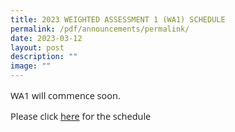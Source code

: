 ```yaml
---
title: 2023 WEIGHTED ASSESSMENT 1 (WA1) SCHEDULE
permalink: /pdf/announcements/permalink/
date: 2023-03-12
layout: post
description: ""
image: ""
---
```

<p style="font-family:Open Sans;font-size:14.5px;">WA1 will commence soon.</p>
<p style="font-family:Open Sans;font-size:14.5px;">Please click <a href="https://drive.google.com/drive/folders/1pmyolhyG_rwwYyamBO6gmME0cb75P4pY?usp=sharing" style="font-family:Open Sans;font-size:14.5px;"> here</a> for the schedule</p>